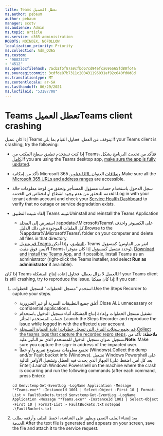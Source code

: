 ```yaml
---
title: Teams تعطل العميل
ms.author: pebaum
author: pebaum
manager: scotv
ms.audience: Admin
ms.topic: article
ms.service: o365-administration
ROBOTS: NOINDEX, NOFOLLOW
localization_priority: Priority
ms.collection: Adm_O365
ms.custom:
- "9002323"
- "4512"
ms.openlocfilehash: 7acb2f5f87a9cfbd67cd94efca696665fd80fc4a
ms.sourcegitcommit: 3cdfde87b7311c200431196031af92c640fd0d8d
ms.translationtype: MT
ms.contentlocale: ar-SA
ms.lasthandoff: 06/29/2021
ms.locfileid: "53187708"
---
```

# <a name="teams-client-crashing"></a><span data-ttu-id="1d5a5-102">Teams تعطل العميل</span><span class="sxs-lookup"><span data-stu-id="1d5a5-102">Teams client crashing</span></span>

<span data-ttu-id="1d5a5-103">إذا كان عميل Teams يتوقف عن العمل، فحاول القيام بما يلي:</span><span class="sxs-lookup"><span data-stu-id="1d5a5-103">If your Teams client is crashing, try the following:</span></span>

- <span data-ttu-id="1d5a5-104">إذا كنت تستخدم تطبيق سطح المكتب من Teams، [فتأكد من تحديث البرنامج بشكل كامل](https://support.office.com/article/Update-Microsoft-Teams-535a8e4b-45f0-4f6c-8b3d-91bca7a51db1).</span><span class="sxs-lookup"><span data-stu-id="1d5a5-104">If you are using the Teams desktop app, [make sure the app is fully updated](https://support.office.com/article/Update-Microsoft-Teams-535a8e4b-45f0-4f6c-8b3d-91bca7a51db1).</span></span>

- <span data-ttu-id="1d5a5-105">تأكد من إمكانية Microsoft 365 [عناوين URL ونطاقات](/microsoftteams/connectivity-issues) العنوان.</span><span class="sxs-lookup"><span data-stu-id="1d5a5-105">Make sure all the [Microsoft 365 URLs and address ranges](/microsoftteams/connectivity-issues) are accessible.</span></span>

- <span data-ttu-id="1d5a5-106">سجل الدخول باستخدام حساب مسؤول [](/office365/enterprise/view-service-health) المستأجر وتحقق من لوحة معلومات حالة الخدمة للتحقق من عدم وجود انقطاع أو انخفاض في الخدمة.</span><span class="sxs-lookup"><span data-stu-id="1d5a5-106">Log in with your tenant admin account and check your [Service Health Dashboard](/office365/enterprise/view-service-health) to verify that no outage or service degradation exists.</span></span>

- <span data-ttu-id="1d5a5-107">إلغاء تثبيت التطبيق Teams تثبيته</span><span class="sxs-lookup"><span data-stu-id="1d5a5-107">Uninstall and reinstall the Teams Application</span></span>
    - <span data-ttu-id="1d5a5-108">استعرض إلى المجلد ٪appdata٪\Microsoft\Teams\ على الكمبيوتر واحذف كل الملفات الموجودة في ذلك الدليل.</span><span class="sxs-lookup"><span data-stu-id="1d5a5-108">Browse to the %appdata%\Microsoft\Teams\ folder on your computer and delete all files in that directory.</span></span>
    - <span data-ttu-id="1d5a5-109">[قم بتنزيل Teams التطبيق](https://www.microsoft.com/microsoft-teams/download-app)، وإذا أمكن، Teams كمسؤول (انقر بزر الماوس الأيمن فوق مثبت Teams، وحدد تشغيل كمسؤول إذا كان متوفرا). </span><span class="sxs-lookup"><span data-stu-id="1d5a5-109">[Download and install the Teams App](https://www.microsoft.com/microsoft-teams/download-app), and if possible, install Teams as an administrator (right-click the Teams installer, and select **Run as administrator** if available).</span></span>

<span data-ttu-id="1d5a5-110">إذا كان Teams العميل لا يزال يعطل، فحاول إعادة إنتاج المشكلة.</span><span class="sxs-lookup"><span data-stu-id="1d5a5-110">If your Teams client is still crashing, try to reproduce the issue.</span></span> <span data-ttu-id="1d5a5-111">إذا كان ممكنا:</span><span class="sxs-lookup"><span data-stu-id="1d5a5-111">If you can:</span></span>

1. <span data-ttu-id="1d5a5-112">استخدم "مسجل الخطوات" لتسجيل الخطوات.</span><span class="sxs-lookup"><span data-stu-id="1d5a5-112">Use the Steps Recorder to capture your steps.</span></span>
    - <span data-ttu-id="1d5a5-113">أغلق جميع التطبيقات السرية أو غير الضرورية.</span><span class="sxs-lookup"><span data-stu-id="1d5a5-113">Close ALL unnecessary or confidential applications.</span></span>
    - <span data-ttu-id="1d5a5-114">تشغيل مسجل الخطوات وإعادة إنتاج المشكلة أثناء تسجيل الدخول باستخدام حساب المستخدم المتأثر.</span><span class="sxs-lookup"><span data-stu-id="1d5a5-114">Launch the Steps Recorder and reproduce the issue while logged in with the affected user account.</span></span>
    - <span data-ttu-id="1d5a5-115">[قم بجمع سجلات الفرق التي تسجل خطوات إعادة الحماية المسجلة](/microsoftteams/log-files).</span><span class="sxs-lookup"><span data-stu-id="1d5a5-115">[Collect the teams logs that capture the recorded repro steps](/microsoftteams/log-files).</span></span> <span data-ttu-id="1d5a5-116">**ملاحظة:** تأكد من تسجيل عنوان تسجيل الدخول للمستخدم الذي تم التأثير عليه.</span><span class="sxs-lookup"><span data-stu-id="1d5a5-116">**Note**: Make sure you capture the sign-in address of the impacted user.</span></span>
    - <span data-ttu-id="1d5a5-117">تجميع معلومات مستودع تفريغ و/أو خطأ (Windows).</span><span class="sxs-lookup"><span data-stu-id="1d5a5-117">Collect the dump and/or Fault bucket info (Windows).</span></span> <span data-ttu-id="1d5a5-118">تشغيل Windows Powershell على الجهاز الذي يحدث فيه العطل وتشغيل الأوامر التالية (بعد كل أمر، اضغط على Enter):</span><span class="sxs-lookup"><span data-stu-id="1d5a5-118">Launch Windows Powershell on the machine where the crash is occurring and run the following commands (after each command, press Enter):</span></span>

    <span data-ttu-id="1d5a5-119">`cd $env:temp` `Get-EventLog -LogName Application -Message "*Teams.exe*" -InstanceId 1001 | Select-Object -First 10 | Format-List > FaultBuckets.txt`</span><span class="sxs-lookup"><span data-stu-id="1d5a5-119">`cd $env:temp` `Get-EventLog -LogName Application -Message "*Teams.exe*" -InstanceId 1001 | Select-Object -First 10 | Format-List > FaultBuckets.txt`</span></span>
    `notepad .\FaultBuckets.txt`
    
2. <span data-ttu-id="1d5a5-120">بعد إنشاء الملف النصي ويظهر على الشاشة، احفظ الملف وأرفقه بطلب الخدمة.</span><span class="sxs-lookup"><span data-stu-id="1d5a5-120">After the text file is generated and appears on your screen, save the file and attach it to the service request.</span></span> 
